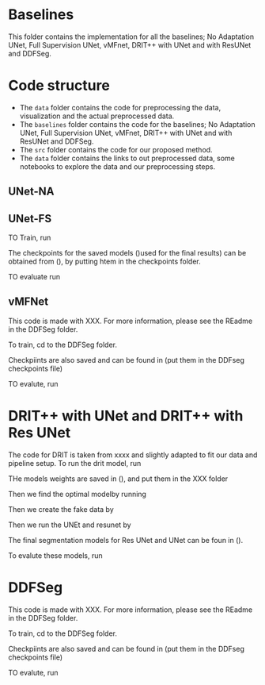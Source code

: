 # Baselines

This folder contains the implementation for all the baselines; No Adaptation UNet, Full Supervision UNet, vMFnet, DRIT++ with UNet and with ResUNet and DDFSeg. 

# Code structure
- The `data` folder contains the code for preprocessing the data, visualization and the actual preprocessed data.
- The `baselines` folder contains the code for the baselines; No Adaptation UNet, Full Supervision UNet, vMFnet, DRIT++ with UNet and with ResUNet and DDFSeg. 
- The `src` folder contains the code for our proposed method.
- The `data` folder contains the links to out preprocessed data, some notebooks to explore the data and our preprocessing steps.

## UNet-NA 

## UNet-FS

TO Train, run

The checkpoints for the saved models ()used for the final results) can be obtained from (), by putting htem in the checkpoints folder.

TO evaluate run

## vMFNet

This code is made with XXX. For more information, please see the REadme in the DDFSeg folder. 

To train, cd to the DDFSeg folder. 


Checkpiints are also saved and can be found in (put them in the DDFseg checkpoints file)

TO evalute, run

# DRIT++ with UNet and DRIT++ with Res UNet

The code for DRIT is taken from xxxx and slightly adapted to fit our data and pipeline setup. To run the drit model, run 



THe models weights are saved in (), and put them in the XXX folder

Then we find the optimal modelby running 


Then we create the fake data by 

Then we run the UNEt and resunet by

The final segmentation models for Res UNet and UNet can be foun in (). 

To evalute these models, run


# DDFSeg

This code is made with XXX. For more information, please see the REadme in the DDFSeg folder. 

To train, cd to the DDFSeg folder. 


Checkpiints are also saved and can be found in (put them in the DDFseg checkpoints file)

TO evalute, run



